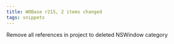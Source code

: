 ```yaml
---
title: WOBase r215, 2 items changed
tags: snippets
---
```


Remove all references in project to deleted NSWindow category

